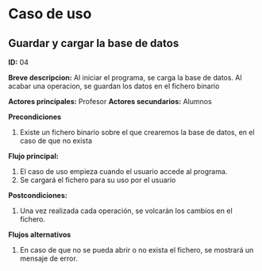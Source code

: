 # Caso de uso

## Guardar y cargar la base de datos

**ID:** 04

**Breve descripcion:** Al iniciar el programa, se carga la base de datos. Al acabar una operacion, se guardan los datos en el fichero binario

**Actores principales:** Profesor
**Actores secundarios:** Alumnos

**Precondiciones**
1. Existe un fichero binario sobre el que crearemos la base de datos, en el caso de que no exista

**Flujo principal:**
1. El caso de uso empieza cuando el usuario accede al programa.
2. Se cargará el fichero para su uso por el usuario


**Postcondiciones:**
1. Una vez realizada cada operación, se volcarán los cambios en el fichero. 

**Flujos alternativos**
1. En caso de que no se pueda abrir o no exista el fichero, se mostrará un mensaje de error.
